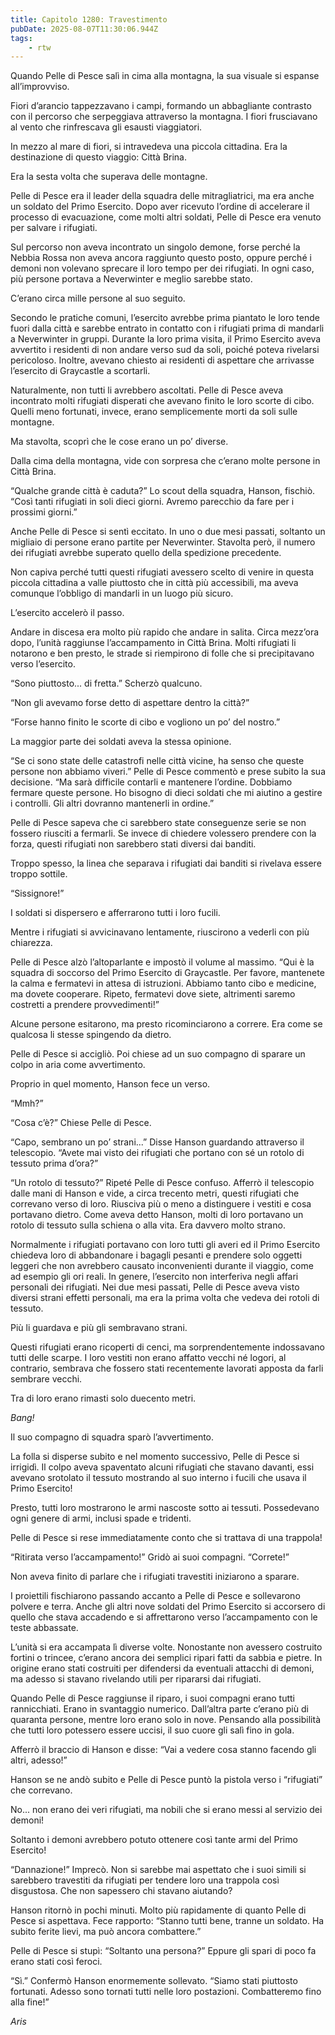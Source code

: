 ```yaml
---
title: Capitolo 1280: Travestimento
pubDate: 2025-08-07T11:30:06.944Z
tags:
    - rtw
---
```



Quando Pelle di Pesce salì in cima alla montagna, la sua visuale si espanse all’improvviso.


Fiori d’arancio tappezzavano i campi, formando un abbagliante contrasto con il percorso che serpeggiava attraverso la montagna. I fiori frusciavano al vento che rinfrescava gli esausti viaggiatori.


In mezzo al mare di fiori, si intravedeva una piccola cittadina. Era la destinazione di questo viaggio: Città Brina.


Era la sesta volta che superava delle montagne.


Pelle di Pesce era il leader della squadra delle mitragliatrici, ma era anche un soldato del Primo Esercito. Dopo aver ricevuto l’ordine di accelerare il processo di evacuazione, come molti altri soldati, Pelle di Pesce era venuto per salvare i rifugiati.


Sul percorso non aveva incontrato un singolo demone, forse perché la Nebbia Rossa non aveva ancora raggiunto questo posto, oppure perché i demoni non volevano sprecare il loro tempo per dei rifugiati. In ogni caso, più persone portava a Neverwinter e meglio sarebbe stato.


C’erano circa mille persone al suo seguito.


Secondo le pratiche comuni, l’esercito avrebbe prima piantato le loro tende fuori dalla città e sarebbe entrato in contatto con i rifugiati prima di mandarli a Neverwinter in gruppi. Durante la loro prima visita, il Primo Esercito aveva avvertito i residenti di non andare verso sud da soli, poiché poteva rivelarsi pericoloso. Inoltre, avevano chiesto ai residenti di aspettare che arrivasse l’esercito di Graycastle a scortarli.


Naturalmente, non tutti li avrebbero ascoltati. Pelle di Pesce aveva incontrato molti rifugiati disperati che avevano finito le loro scorte di cibo. Quelli meno fortunati, invece, erano semplicemente morti da soli sulle montagne.


Ma stavolta, scoprì che le cose erano un po’ diverse.


Dalla cima della montagna, vide con sorpresa che c’erano molte persone in Città Brina.


“Qualche grande città è caduta?” Lo scout della squadra, Hanson, fischiò. “Così tanti rifugiati in soli dieci giorni. Avremo parecchio da fare per i prossimi giorni.”


Anche Pelle di Pesce si sentì eccitato. In uno o due mesi passati, soltanto un migliaio di persone erano partite per Neverwinter. Stavolta però, il numero dei rifugiati avrebbe superato quello della spedizione precedente.


Non capiva perché tutti questi rifugiati avessero scelto di venire in questa piccola cittadina a valle piuttosto che in città più accessibili, ma aveva comunque l’obbligo di mandarli in un luogo più sicuro.


L’esercito accelerò il passo.


Andare in discesa era molto più rapido che andare in salita. Circa mezz’ora dopo, l’unità raggiunse l’accampamento in Città Brina. Molti rifugiati li notarono e ben presto, le strade si riempirono di folle che si precipitavano verso l’esercito.


“Sono piuttosto... di fretta.” Scherzò qualcuno.


“Non gli avevamo forse detto di aspettare dentro la città?”


“Forse hanno finito le scorte di cibo e vogliono un po’ del nostro.”


La maggior parte dei soldati aveva la stessa opinione.


“Se ci sono state delle catastrofi nelle città vicine, ha senso che queste persone non abbiamo viveri.” Pelle di Pesce commentò e prese subito la sua decisione. “Ma sarà difficile contarli e mantenere l’ordine. Dobbiamo fermare queste persone. Ho bisogno di dieci soldati che mi aiutino a gestire i controlli. Gli altri dovranno mantenerli in ordine.”


Pelle di Pesce sapeva che ci sarebbero state conseguenze serie se non fossero riusciti a fermarli. Se invece di chiedere volessero prendere con la forza, questi rifugiati non sarebbero stati diversi dai banditi.


Troppo spesso, la linea che separava i rifugiati dai banditi si rivelava essere troppo sottile.


“Sissignore!”


I soldati si dispersero e afferrarono tutti i loro fucili.


Mentre i rifugiati si avvicinavano lentamente, riuscirono a vederli con più chiarezza.


Pelle di Pesce alzò l’altoparlante e impostò il volume al massimo. “Qui è la squadra di soccorso del Primo Esercito di Graycastle. Per favore, mantenete la calma e fermatevi in attesa di istruzioni. Abbiamo tanto cibo e medicine, ma dovete cooperare. Ripeto, fermatevi dove siete, altrimenti saremo costretti a prendere provvedimenti!”


Alcune persone esitarono, ma presto ricominciarono a correre. Era come se qualcosa li stesse spingendo da dietro.


Pelle di Pesce si accigliò. Poi chiese ad un suo compagno di sparare un colpo in aria come avvertimento.


Proprio in quel momento, Hanson fece un verso.


“Mmh?”


“Cosa c’è?” Chiese Pelle di Pesce.


“Capo, sembrano un po’ strani...” Disse Hanson guardando attraverso il telescopio. “Avete mai visto dei rifugiati che portano con sé un rotolo di tessuto prima d’ora?”


“Un rotolo di tessuto?” Ripeté Pelle di Pesce confuso. Afferrò il telescopio dalle mani di Hanson e vide, a circa trecento metri, questi rifugiati che correvano verso di loro. Riusciva più o meno a distinguere i vestiti e cosa portavano dietro. Come aveva detto Hanson, molti di loro portavano un rotolo di tessuto sulla schiena o alla vita. Era davvero molto strano.


Normalmente i rifugiati portavano con loro tutti gli averi ed il Primo Esercito chiedeva loro di abbandonare i bagagli pesanti e prendere solo oggetti leggeri che non avrebbero causato inconvenienti durante il viaggio, come ad esempio gli ori reali. In genere, l’esercito non interferiva negli affari personali dei rifugiati. Nei due mesi passati, Pelle di Pesce aveva visto diversi strani effetti personali, ma era la prima volta che vedeva dei rotoli di tessuto.


Più li guardava e più gli sembravano strani.


Questi rifugiati erano ricoperti di cenci, ma sorprendentemente indossavano tutti delle scarpe. I loro vestiti non erano affatto vecchi né logori, al contrario, sembrava che fossero stati recentemente lavorati apposta da farli sembrare vecchi.


Tra di loro erano rimasti solo duecento metri.


<em>Bang!</em>


Il suo compagno di squadra sparò l’avvertimento.


La folla si disperse subito e nel momento successivo, Pelle di Pesce si irrigidì. Il colpo aveva spaventato alcuni rifugiati che stavano davanti, essi avevano srotolato il tessuto mostrando al suo interno i fucili che usava il Primo Esercito!


Presto, tutti loro mostrarono le armi nascoste sotto ai tessuti. Possedevano ogni genere di armi, inclusi spade e tridenti.


Pelle di Pesce si rese immediatamente conto che si trattava di una trappola!


“Ritirata verso l’accampamento!” Gridò ai suoi compagni. “Correte!”


Non aveva finito di parlare che i rifugiati travestiti iniziarono a sparare.


I proiettili fischiarono passando accanto a Pelle di Pesce e sollevarono polvere e terra. Anche gli altri nove soldati del Primo Esercito si accorsero di quello che stava accadendo e si affrettarono verso l’accampamento con le teste abbassate.


L’unità si era accampata lì diverse volte. Nonostante non avessero costruito fortini o trincee, c’erano ancora dei semplici ripari fatti da sabbia e pietre. In origine erano stati costruiti per difendersi da eventuali attacchi di demoni, ma adesso si stavano rivelando utili per ripararsi dai rifugiati.


Quando Pelle di Pesce raggiunse il riparo, i suoi compagni erano tutti rannicchiati. Erano in svantaggio numerico. Dall’altra parte c’erano più di quaranta persone, mentre loro erano solo in nove. Pensando alla possibilità che tutti loro potessero essere uccisi, il suo cuore gli salì fino in gola.


Afferrò il braccio di Hanson e disse: “Vai a vedere cosa stanno facendo gli altri, adesso!”


Hanson se ne andò subito e Pelle di Pesce puntò la pistola verso i “rifugiati” che correvano.


No... non erano dei veri rifugiati, ma nobili che si erano messi al servizio dei demoni!


Soltanto i demoni avrebbero potuto ottenere così tante armi del Primo Esercito!


“Dannazione!” Imprecò. Non si sarebbe mai aspettato che i suoi simili si sarebbero travestiti da rifugiati per tendere loro una trappola così disgustosa. Che non sapessero chi stavano aiutando?


Hanson ritornò in pochi minuti. Molto più rapidamente di quanto Pelle di Pesce si aspettava. Fece rapporto: “Stanno tutti bene, tranne un soldato. Ha subito ferite lievi, ma può ancora combattere.”


Pelle di Pesce si stupì: “Soltanto una persona?” Eppure gli spari di poco fa erano stati così feroci.


“Sì.” Confermò Hanson enormemente sollevato. “Siamo stati piuttosto fortunati. Adesso sono tornati tutti nelle loro postazioni. Combatteremo fino alla fine!”






<em>Aris</em>
                                


                                



